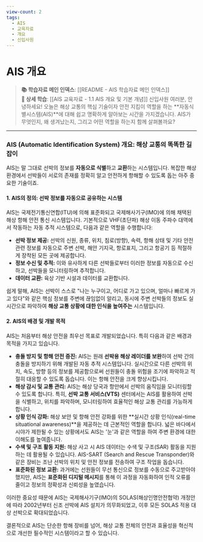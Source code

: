 ```yaml
---
view-count: 2
tags:
  - AIS
  - 교육자료
  - 개요
  - 신입사원
---
```

# AIS 개요

> **📚 학습자료 메인 인덱스**: [[README - AIS 학습자료 메인 인덱스]]  
> **📖 상세 학습**: [[AIS 교육자료 - 1.1 AIS 개요 및 기본 개념]]
신입사원 여러분, 안녕하세요! 오늘은 해상 교통의 핵심 기술이자 안전 지킴이 역할을 하는 **자동식별시스템(AIS)**에 대해 쉽고 명확하게 알아보는 시간을 가지겠습니다. AIS가 무엇인지, 왜 생겨났는지, 그리고 어떤 역할을 하는지 함께 살펴볼까요?

---

### **AIS (Automatic Identification System) 개요: 해상 교통의 똑똑한 길잡이**

AIS는 말 그대로 선박의 정보를 **자동으로 식별**하고 **교환**하는 시스템입니다. 복잡한 해상 환경에서 선박들이 서로의 존재를 정확히 알고 안전하게 항해할 수 있도록 돕는 아주 중요한 기술이죠.

#### **1. AIS의 정의: 선박 정보를 자동으로 공유하는 시스템**

AIS는 국제전기통신연합(ITU)에 의해 표준화되고 국제해사기구(IMO)에 의해 채택된 해상 항해 안전 통신 시스템입니다. 기본적으로 VHF(초단파) 해상 이동 주파수 대역에서 작동하는 자동 추적 시스템으로, 다음과 같은 역할을 수행합니다:

- **선박 정보 제공:** 선박의 신원, 종류, 위치, 침로(방향), 속력, 항해 상태 및 기타 안전 관련 정보를 자동으로 주변 선박, 해안 기지국, 항로표지, 그리고 항공기 등 적절하게 장착된 모든 곳에 제공합니다.
- **정보 수신 및 추적:** 이와 유사하게 다른 선박들로부터 이러한 정보를 자동으로 수신하고, 선박들을 모니터링하며 추적합니다.
- **데이터 교환:** 육상 기반 시설과 데이터를 교환합니다.

쉽게 말해, AIS는 선박이 스스로 "나는 누구이고, 어디로 가고 있으며, 얼마나 빠르게 가고 있다"와 같은 핵심 정보를 주변에 끊임없이 알리고, 동시에 주변 선박들의 정보도 실시간으로 파악하여 **해상 교통 상황에 대한 인식을 높여주는** 시스템입니다.

#### **2. AIS의 배경 및 개발 목적**

AIS는 처음부터 해상 안전을 최우선 목표로 개발되었습니다. 특히 다음과 같은 배경과 목적을 가지고 있습니다.

- **충돌 방지 및 항해 안전 증진:** AIS는 원래 **선박용 해상 레이더를 보완**하여 선박 간의 충돌을 방지하기 위해 개발된 자동 추적 시스템입니다. 실시간으로 다른 선박의 위치, 속도, 방향 등의 정보를 제공함으로써 선원들이 충돌 위험을 조기에 파악하고 적절히 대응할 수 있도록 돕습니다. 이는 항해 안전을 크게 향상시킵니다.
- **해상 감시 및 교통 관리:** AIS는 해상 당국과 항만에서 선박의 움직임을 모니터링할 수 있도록 합니다. 특히, **선박 교통 서비스(VTS)** 센터에서는 AIS를 활용하여 선박을 식별하고, 위치를 파악하며, 모니터링하여 효율적인 해상 교통 관리를 가능하게 합니다.
- **상황 인식 강화:** 해상 보안 및 항해 안전 강화를 위한 **실시간 상황 인식(real-time situational awareness)**을 제공하는 데 근본적인 역할을 합니다. 넓은 바다에서 시야가 제한될 수 있는 상황에서도 AIS는 '눈'과 같은 역할을 하여 주변 환경에 대한 이해도를 높여줍니다.
- **수색 및 구조 활동 지원:** 해상 사고 시 AIS 데이터는 수색 및 구조(SAR) 활동을 지원하는 데 활용될 수 있습니다. AIS-SART (Search and Rescue Transponder)와 같은 장비는 조난 선박의 위치 및 안전 정보를 전송하여 구조 작업을 돕습니다.
- **표준화된 정보 교환:** 과거에는 선원들이 무선 통신으로 정보를 수동으로 주고받아야 했지만, AIS는 **표준화된 디지털 메시지**를 통해 이 과정을 자동화하여 인적 오류를 줄이고 정보의 정확성과 신뢰성을 높였습니다.

이러한 중요성 때문에 AIS는 국제해사기구(IMO)의 SOLAS(해상인명안전협약) 개정안에 따라 2002년부터 신조 선박에 AIS 설치가 의무화되었고, 이후 모든 SOLAS 적용 대상 선박으로 확대되었습니다.

결론적으로 AIS는 단순한 항해 장비를 넘어, 해상 교통 전체의 안전과 효율성을 혁신적으로 개선한 필수적인 시스템이라고 할 수 있습니다.